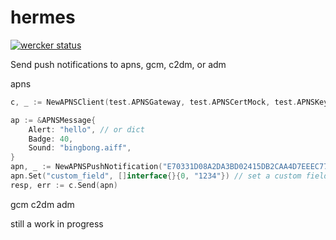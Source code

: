 # hermes

[![wercker status](https://app.wercker.com/status/68c5ce741bbee3ff8772758a0d7044d1/m "wercker status")](https://app.wercker.com/project/bykey/68c5ce741bbee3ff8772758a0d7044d1)

Send push notifications to apns, gcm, c2dm, or adm

apns
```go
c, _ := NewAPNSClient(test.APNSGateway, test.APNSCertMock, test.APNSKeyMock)

ap := &APNSMessage{
	Alert: "hello", // or dict
	Badge: 40,
	Sound: "bingbong.aiff",
}
apn, _ := NewAPNSPushNotification("E70331D08A2DA3BD02415DB2CAA4D7EEEC77FA2E5513B16F4F9E79C0BF89AED4", ap, 0)
apn.Set("custom_field", []interface{}{0, "1234"}) // set a custom field into the payload.
resp, err := c.Send(apn)
```

gcm
c2dm
adm

still a work in progress
